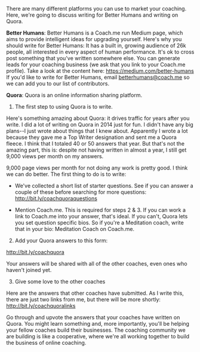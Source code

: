 There are many different platforms you can use to market your coaching. Here, we're going to discuss writing for Better Humans and writing on Quora. 


**Better Humans**: Better Humans is a Coach.me run Medium page, which aims to provide intelligent ideas for upgrading yourself.
Here's why you should write for Better Humans:
It has a built in, growing audience of 26k people, all interested in every aspect of human performance.
It's ok to cross post something that you've written somewhere else.
You can generate leads for your coaching business (we ask that you link to your Coach.me profile).
Take a look at the content here: https://medium.com/better-humans
If you'd like to write for Better Humans, email betterhumans@coach.me so we can add you to our list of contributors. 



**Quora**: Quora is an online information sharing platform. 

1) The first step to using Quora is to write. 

Here's something amazing about Quora: it drives traffic for years after you write. I did a lot of writing on Quora in 2014 just for fun. I didn't have any big plans--I just wrote about things that I knew about. Apparently I wrote a lot because they gave me a Top Writer designation and sent me a Quora fleece. I think that I totaled 40 or 50 answers that year. But that's not the amazing part, this is: despite not having written in almost a year, I still get 9,000 views per month on my answers.  

9,000 page views per month for not doing any work is pretty good. I think we can do better. The first thing to do is to write:

* We've collected a short list of starter questions. See if you can answer a couple of these before searching for more questions: http://bit.ly/coachquoraquestions

* Mention Coach.me. This is required for steps 2 & 3. If you can work a link to Coach.me into your answer, that's ideal. If you can't, Quora lets you set question specific bios. So if you're a Meditation coach, write that in your bio: Meditation Coach on Coach.me.

2) Add your Quora answers to this form:

http://bit.ly/coachquora

Your answers will be shared with all of the other coaches, even ones who haven't joined yet. 

3) Give some love to the other coaches

Here are the answers that other coaches have submitted. As I write this, there are just two links from me, but there will be more shortly:
http://bit.ly/coachquoralinks

Go through and upvote the answers that your coaches have written on Quora. You might learn something and, more importantly, you'll be helping your fellow coaches build their businesses. The coaching community we are building is like a cooperative, where we're all working together to build the business of online coaching.